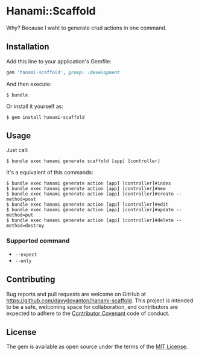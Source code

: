 # Hanami::Scaffold
Why?
Because I waht to generate crud actions in one command.

## Installation
Add this line to your application's Gemfile:

```ruby
gem 'hanami-scaffold', group: :development
```

And then execute:

    $ bundle

Or install it yourself as:

    $ gem install hanami-scaffold

## Usage
Just call:
```
$ bundle exec hanami generate scaffold [app] [controller]
```

It's a equivalent of this commands:
```
$ bundle exec hanami generate action [app] [controller]#index
$ bundle exec hanami generate action [app] [controller]#new
$ bundle exec hanami generate action [app] [controller]#create --method=post
$ bundle exec hanami generate action [app] [controller]#edit
$ bundle exec hanami generate action [app] [controller]#update --method=put
$ bundle exec hanami generate action [app] [controller]#delete --method=destroy
```

### Supported command
* `--expect`
* `--only`

## Contributing

Bug reports and pull requests are welcome on GitHub at https://github.com/davydovanton/hanami-scaffold. This project is intended to be a safe, welcoming space for collaboration, and contributors are expected to adhere to the [Contributor Covenant](http://contributor-covenant.org) code of conduct.


## License

The gem is available as open source under the terms of the [MIT License](http://opensource.org/licenses/MIT).


